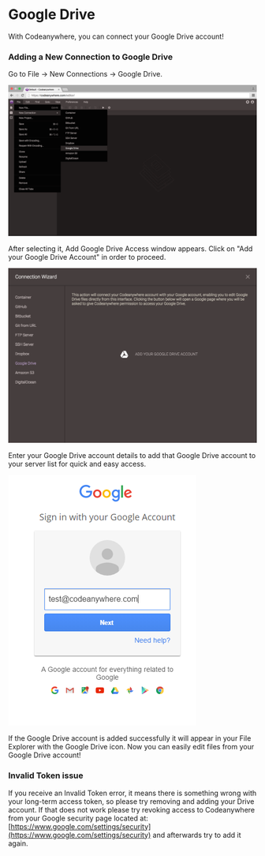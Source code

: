 # Google Drive

With Codeanywhere, you can connect your Google Drive account!

### Adding a New Connection to Google Drive

Go to File -> New Connections -> Google Drive.

![googledrive-open](images/googledrive-open.png "googledrive-open")


After selecting it, Add Google Drive Access window appears. Click on "Add your Google Drive Account" in order to proceed.

![googledrive-connect](images/googledrive-connect.png "googledrive-connect")


Enter your Google Drive account details to add that Google Drive account to your server list for quick and easy access.

![googlelogin](images/googlelogin.png "googlelogin")

If the Google Drive account is added successfully it will appear in your File Explorer with the Google Drive icon.
Now you can easily edit files from your Google Drive account!

### Invalid Token issue

If you receive an Invalid Token error, it means there is something wrong with your long-term access token, so please try removing and adding your Drive account. If that does not work please try revoking access to Codeanywhere from your Google security page located at: [https://www.google.com/settings/security](https://www.google.com/settings/security) and afterwards try to add it again.
